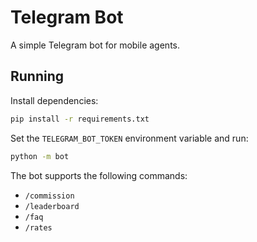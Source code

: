 # Telegram Bot

A simple Telegram bot for mobile agents.

## Running

Install dependencies:
```bash
pip install -r requirements.txt
```

Set the `TELEGRAM_BOT_TOKEN` environment variable and run:
```bash
python -m bot
```

The bot supports the following commands:
- `/commission`
- `/leaderboard`
- `/faq`
- `/rates`
